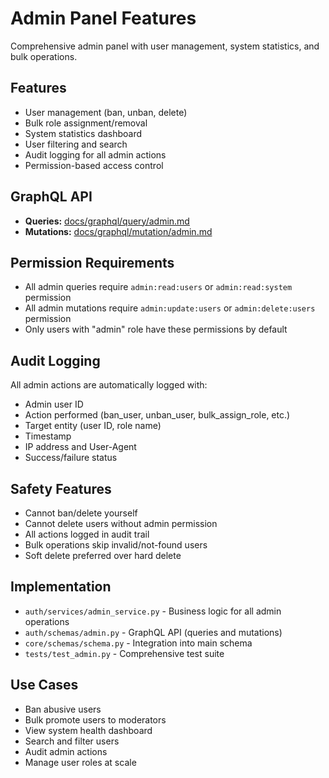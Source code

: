 # Admin Panel Features

Comprehensive admin panel with user management, system statistics, and bulk operations.

## Features

- User management (ban, unban, delete)
- Bulk role assignment/removal
- System statistics dashboard
- User filtering and search
- Audit logging for all admin actions
- Permission-based access control

## GraphQL API

- **Queries:** [docs/graphql/query/admin.md](../graphql/query/admin.md)
- **Mutations:** [docs/graphql/mutation/admin.md](../graphql/mutation/admin.md)

## Permission Requirements

- All admin queries require `admin:read:users` or `admin:read:system` permission
- All admin mutations require `admin:update:users` or `admin:delete:users` permission
- Only users with "admin" role have these permissions by default

## Audit Logging

All admin actions are automatically logged with:
- Admin user ID
- Action performed (ban_user, unban_user, bulk_assign_role, etc.)
- Target entity (user ID, role name)
- Timestamp
- IP address and User-Agent
- Success/failure status

## Safety Features

- Cannot ban/delete yourself
- Cannot delete users without admin permission
- All actions logged in audit trail
- Bulk operations skip invalid/not-found users
- Soft delete preferred over hard delete

## Implementation

- `auth/services/admin_service.py` - Business logic for all admin operations
- `auth/schemas/admin.py` - GraphQL API (queries and mutations)
- `core/schemas/schema.py` - Integration into main schema
- `tests/test_admin.py` - Comprehensive test suite

## Use Cases

- Ban abusive users
- Bulk promote users to moderators
- View system health dashboard
- Search and filter users
- Audit admin actions
- Manage user roles at scale
